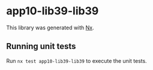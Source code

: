# app10-lib39-lib39

This library was generated with [Nx](https://nx.dev).

## Running unit tests

Run `nx test app10-lib39-lib39` to execute the unit tests.
